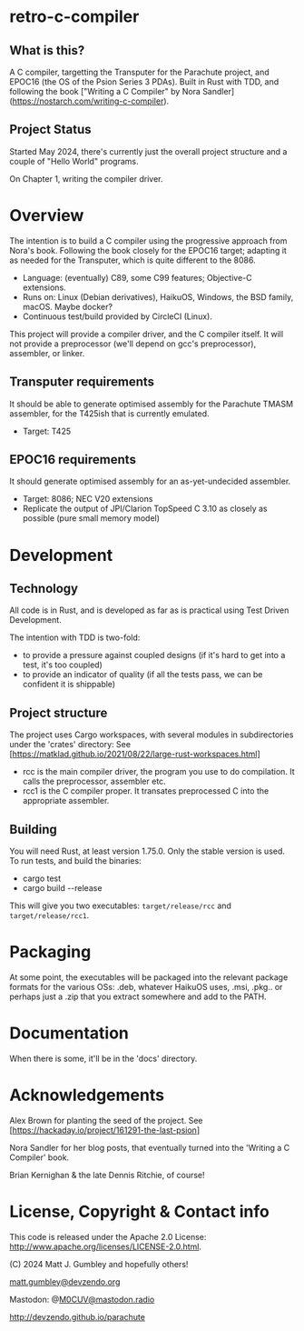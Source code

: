# retro-c-compiler

## What is this?
A C compiler, targetting the Transputer for the Parachute project, and EPOC16 (the
OS of the Psion Series 3 PDAs). Built in Rust with TDD, and following the book
["Writing a C Compiler" by Nora Sandler]
(https://nostarch.com/writing-c-compiler).

## Project Status
Started May 2024, there's currently just the overall project structure and a
couple of "Hello World" programs.

On Chapter 1, writing the compiler driver.

# Overview
The intention is to build a C compiler using the progressive approach from
Nora's book. Following the book closely for the EPOC16 target; adapting it as
needed for the Transputer, which is quite different to the 8086.

* Language: (eventually) C89, some C99 features; Objective-C extensions.
* Runs on: Linux (Debian derivatives), HaikuOS, Windows, the BSD family, macOS.
  Maybe docker?
* Continuous test/build provided by CircleCI (Linux).

This project will provide a compiler driver, and the C compiler itself. It will
not provide a preprocessor (we'll depend on gcc's preprocessor), assembler, or
linker.

## Transputer requirements
It should be able to generate optimised assembly for the Parachute
TMASM assembler, for the T425ish that is currently emulated.
* Target: T425

## EPOC16 requirements
It should generate optimised assembly for an as-yet-undecided assembler.
* Target: 8086; NEC V20 extensions
* Replicate the output of JPI/Clarion TopSpeed C 3.10 as closely as possible
  (pure small memory model)


# Development

## Technology
All code is in Rust, and is developed as far as is practical using Test Driven
Development.

The intention with TDD is two-fold: 
* to provide a pressure against coupled designs (if it's hard to get into a test, it's too coupled)
* to provide an indicator of quality (if all the tests pass, we can be confident it is shippable)

## Project structure
The project uses Cargo workspaces, with several modules in subdirectories
under the 'crates' directory: See [https://matklad.github.io/2021/08/22/large-rust-workspaces.html]

* rcc is the main compiler driver, the program you use to do compilation. It
  calls the preprocessor, assembler etc.
* rcc1 is the C compiler proper. It transates preprocessed C into the
  appropriate assembler.

## Building
You will need Rust, at least version 1.75.0. Only the stable version is used.
To run tests, and build the binaries:

* cargo test
* cargo build --release

This will give you two executables: `target/release/rcc` and `target/release/rcc1`.

# Packaging
At some point, the executables will be packaged into the relevant package formats for the
various OSs: .deb, whatever HaikuOS uses, .msi, .pkg.. or perhaps just a .zip that you
extract somewhere and add to the PATH.

# Documentation
When there is some, it'll be in the 'docs' directory.


# Acknowledgements
Alex Brown for planting the seed of the project. See [https://hackaday.io/project/161291-the-last-psion]

Nora Sandler for her blog posts, that eventually turned into the 'Writing a C
Compiler' book.

Brian Kernighan & the late Dennis Ritchie, of course!


# License, Copyright & Contact info
This code is released under the Apache 2.0 License: http://www.apache.org/licenses/LICENSE-2.0.html.

(C) 2024 Matt J. Gumbley and hopefully others!

matt.gumbley@devzendo.org

Mastodon: @M0CUV@mastodon.radio

http://devzendo.github.io/parachute


